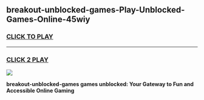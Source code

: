 
## breakout-unblocked-games-Play-Unblocked-Games-Online-45wiy
<h3>
<a href="https://premium76.site?title=breakout-unblocked-games&ref=25A">CLICK TO PLAY</a></h3>
<hr>

<h3>
<a href="https://premium76.site?title=breakout-unblocked-games&ref=25A">CLICK 2 PLAY</a>
  
</h3>

<a href="https://premium76.site?title=breakout-unblocked-games&ref=25A"><img src="https://clearcache.store/games.png"></a>


**breakout-unblocked-games games unblocked: Your Gateway to Fun and Accessible Online Gaming**
